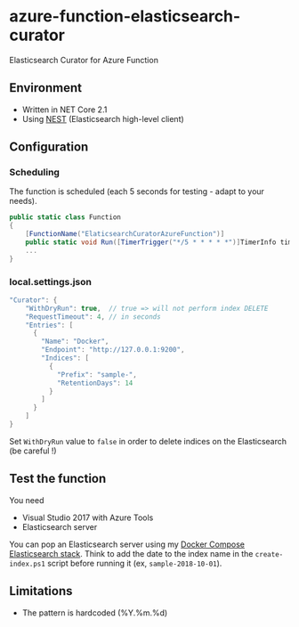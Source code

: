 # azure-function-elasticsearch-curator

Elasticsearch Curator for Azure Function

## Environment

- Written in NET Core 2.1
- Using [NEST](https://www.elastic.co/guide/en/elasticsearch/client/net-api/current/introduction.html) (Elasticsearch high-level client)

## Configuration

### Scheduling

The function is scheduled (each 5 seconds for testing - adapt to your needs).

```cs
public static class Function
{
    [FunctionName("ElaticsearchCuratorAzureFunction")]
    public static void Run([TimerTrigger("*/5 * * * * *")]TimerInfo timerInfo, ExecutionContext context, ILogger log)
    ...
}
```

### local.settings.json

```cs
"Curator": {
    "WithDryRun": true,  // true => will not perform index DELETE
    "RequestTimeout": 4, // in seconds
    "Entries": [
      {
        "Name": "Docker",
        "Endpoint": "http://127.0.0.1:9200",
        "Indices": [
          {
            "Prefix": "sample-",
            "RetentionDays": 14
          }
        ]
      }
    ]
}
```

Set `WithDryRun` value to `false` in order to delete indices on the Elasticsearch (be careful !)

## Test the function

You need

- Visual Studio 2017 with Azure Tools
- Elasticsearch server

You can pop an Elasticsearch server using my [Docker Compose Elasticsearch stack](https://github.com/dhabierre/docker-integration-tests). Think to add the date to the index name in the `create-index.ps1` script before running it (ex, `sample-2018-10-01`).

## Limitations

- The pattern is hardcoded (%Y.%m.%d)